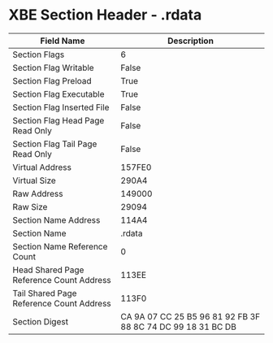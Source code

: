 # XBE Section Header - .rdata

| Field Name | Description |
|---|---|
| Section Flags | 6 |
| Section Flag Writable | False |
| Section Flag Preload | True |
| Section Flag Executable | True |
| Section Flag Inserted File | False |
| Section Flag Head Page Read Only | False |
| Section Flag Tail Page Read Only | False |
| Virtual Address | 157FE0 |
| Virtual Size | 290A4 |
| Raw Address | 149000 |
| Raw Size | 29094 |
| Section Name Address | 114A4 |
| Section Name | .rdata |
| Section Name Reference Count | 0 |
| Head Shared Page Reference Count Address | 113EE |
| Tail Shared Page Reference Count Address | 113F0 |
| Section Digest | CA 9A 07 CC 25 B5 96 81 92 FB 3F 88 8C 74 DC 99 18 31 BC DB |
